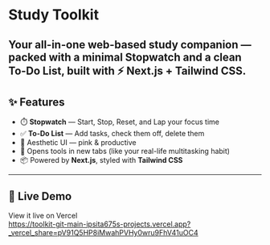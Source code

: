 
# Study Toolkit
Your all-in-one web-based study companion — packed with a minimal **Stopwatch** and a clean **To-Do List**, built with ⚡️ Next.js + Tailwind CSS.
---
## ✨ Features

- ⏱️ **Stopwatch** — Start, Stop, Reset, and Lap your focus time
- ✅ **To-Do List** — Add tasks, check them off, delete them
- 💖 Aesthetic UI — pink & productive
- 🔗 Opens tools in new tabs (like your real-life multitasking habit)
- 📦 Powered by **Next.js**, styled with **Tailwind CSS**

---
## 🚀 Live Demo
View it live on Vercel </br>
https://toolkit-git-main-ipsita675s-projects.vercel.app?_vercel_share=pV91Q5HP8iMwahPVHy0wru9FhV41uOC4
